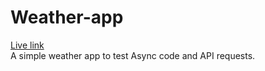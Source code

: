 # Weather-app

[Live link](https://maximilianpepper.github.io/weather-app/) <br>
A simple weather app to test Async code and API requests.
